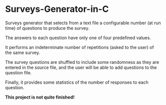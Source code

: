 # Surveys-Generator-in-C

Surveys generator that selects from a text file a configurable number (at run time) of questions to produce the survey.

The answers to each question have only one of four predefined values.

It performs an indeterminate number of repetitions (asked to the user) of the same survey.

The survey questions are shuffled to include some randomness as they are entered in the source file, and the user will be able to add questions to the question file.

Finally, it provides some statistics of the number of responses to each question.

**This project is not quite finished!**
